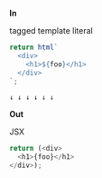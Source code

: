 **In**

tagged template literal

```javascript
return html`
  <div>
    <h1>${foo}</h1>
  </div>
`;

```

`↓ ↓ ↓ ↓ ↓ ↓`

**Out**

JSX

```javascript
return (<div>
  <h1>{foo}</h1>
</div>);
```
